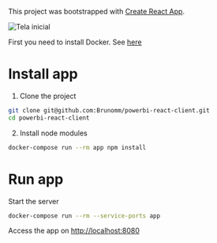 This project was bootstrapped with [Create React App](https://github.com/facebookincubator/create-react-app).

![Tela inicial](http://i68.tinypic.com/j909xe.png)

First you need to install Docker. See [here](https://docs.docker.com/install/)

# Install app
1. Clone the project
```bash
git clone git@github.com:Brunomm/powerbi-react-client.git
cd powerbi-react-client
```
2. Install node modules
```bash
docker-compose run --rm app npm install
```

# Run app
Start the server
```bash
docker-compose run --rm --service-ports app 
```

Access the app on [http://localhost:8080](http://localhost:8080)
